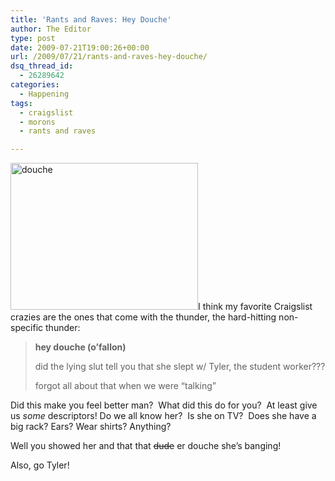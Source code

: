 ```yaml
---
title: 'Rants and Raves: Hey Douche'
author: The Editor
type: post
date: 2009-07-21T19:00:26+00:00
url: /2009/07/21/rants-and-raves-hey-douche/
dsq_thread_id:
  - 26289642
categories:
  - Happening
tags:
  - craigslist
  - morons
  - rants and raves

---
```

[<img class="alignright size-medium wp-image-996" title="douche" src="http://punchingkitty.com/wp-content/uploads/2009/07/douche-300x235.jpg" alt="douche" width="300" height="235" srcset="http://media.punchingkitty.com/wordpress/2009/07/douche-300x235.jpg 300w, http://media.punchingkitty.com/wordpress/2009/07/douche.jpg 573w" sizes="(max-width: 300px) 100vw, 300px" />][1]I think my favorite Craigslist crazies are the ones that come with the thunder, the hard-hitting non-specific thunder:

> **hey douche (o&#8217;fallon)**
> 
> did the lying slut tell you that she slept w/ Tyler, the student worker???
> 
> forgot all about that when we were &#8220;talking&#8221;

Did this make you feel better man?  What did this do for you?  At least give us _some_ descriptors! Do we all know her?  Is she on TV?  Does she have a big rack? Ears? Wear shirts? Anything?

Well you showed her and that that <span style="text-decoration: line-through;">dude</span> er douche she&#8217;s banging!

Also, go Tyler!

 [1]: http://punchingkitty.com/wp-content/uploads/2009/07/douche.jpg